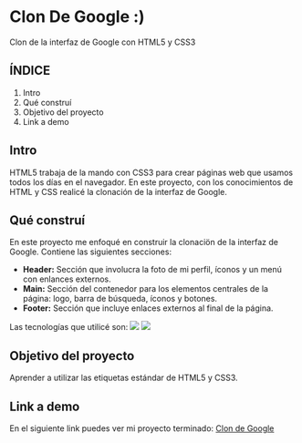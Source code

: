 # Clon De Google :)
Clon de la interfaz de Google con HTML5 y CSS3

## ÍNDICE
1. Intro
2. Qué construí
3. Objetivo del proyecto
4. Link a demo

## Intro
HTML5 trabaja de la mando con CSS3 para crear páginas web que usamos todos los días en el navegador. En este proyecto, con los conocimientos de HTML y CSS realicé la clonación de la interfaz de Google.

## Qué construí
En este proyecto me enfoqué en construir la clonaciön de la interfaz de Google.
Contiene las siguientes secciones:

- **Header:** Sección que involucra la foto de mi perfil, íconos y un menú con enlances externos.
- **Main:** Sección del contenedor para los elementos centrales de la página: logo, barra de búsqueda, íconos y botones.
- **Footer:** Sección que incluye enlaces externos al final de la página.

Las tecnologías que utilicé son:
<img src="https://img.shields.io/badge/HTML5-E34F26?style=for-the-badge&logo=html5&logoColor=white" />
<img src="https://img.shields.io/badge/CSS3-1572B6?style=for-the-badge&logo=css3&logoColor=white" />

## Objetivo del proyecto
Aprender a utilizar las etiquetas estándar de HTML5 y CSS3.

## Link a demo
En el siguiente link puedes ver mi proyecto terminado:
[Clon de Google](https://clon-de-google-six.vercel.app)

